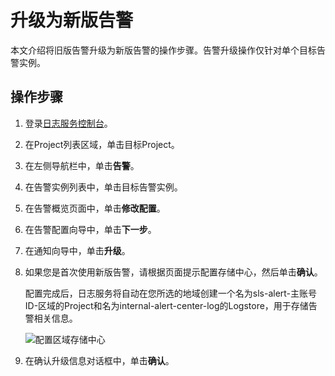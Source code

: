 # 升级为新版告警

本文介绍将旧版告警升级为新版告警的操作步骤。告警升级操作仅针对单个目标告警实例。

## 操作步骤

1.  登录[日志服务控制台](https://sls.console.aliyun.com)。

2.  在Project列表区域，单击目标Project。

3.  在左侧导航栏中，单击**告警**。

4.  在告警实例列表中，单击目标告警实例。

5.  在告警概览页面中，单击**修改配置**。

6.  在告警配置向导中，单击**下一步**。

7.  在通知向导中，单击**升级**。

8.  如果您是首次使用新版告警，请根据页面提示配置存储中心，然后单击**确认**。

    配置完成后，日志服务将自动在您所选的地域创建一个名为sls-alert-主账号ID-区域的Project和名为internal-alert-center-log的Logstore，用于存储告警相关信息。

    ![配置区域存储中心](https://static-aliyun-doc.oss-accelerate.aliyuncs.com/assets/img/zh-CN/7663928161/p256845.png)

9.  在确认升级信息对话框中，单击**确认**。


